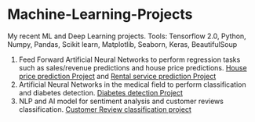 # Machine-Learning-Projects
My recent ML and Deep Learning projects. Tools: Tensorflow 2.0, Python, Numpy, Pandas, Scikit learn, Matplotlib, Seaborn, Keras, BeautifulSoup

1. Feed Forward Artificial Neural Networks to perform regression 
   tasks such as sales/revenue predictions and house price predictions. [House price prediction Project](https://github.com/Tosindare/Machine-Learning-Projects/blob/master/House_Price_Prediction_in_Washington_DC.ipynb) and [Rental service prediction Project](https://github.com/Tosindare/Machine-Learning-Projects/blob/master/Bike_rental_usage_prediction.ipynb)
2. Artificial Neural Networks in the medical field to perform classification and diabetes detection. [Diabetes detection Project](https://github.com/Tosindare/Machine-Learning-Projects/blob/master/Diabetes_Prediction_using_ANN.ipynb)
3. NLP and AI model for sentiment analysis and customer reviews classification. [Customer Review classification project](https://github.com/Tosindare/Machine-Learning-Projects/blob/master/Customer_review_classification.ipynb)
